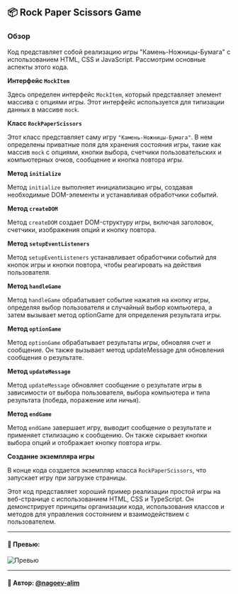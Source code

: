 ## 📦 Rock Paper Scissors Game

### Обзор
Код представляет собой реализацию игры "Камень-Ножницы-Бумага" с использованием HTML, CSS и JavaScript. Рассмотрим основные аспекты этого кода.

**Интерфейс `MockItem`**

Здесь определен интерфейс `MockItem`, который представляет элемент массива с опциями игры. Этот интерфейс используется для типизации данных в массиве `mock`.

**Класс `RockPaperScissors`**

Этот класс представляет саму игру `"Камень-Ножницы-Бумага"`. В нем определены приватные поля для хранения состояния игры, такие как массив `mock` с опциями, кнопки выбора, счетчики пользовательских и компьютерных очков, сообщение и кнопка повтора игры.

**Метод `initialize`**

Метод `initialize` выполняет инициализацию игры, создавая необходимые DOM-элементы и устанавливая обработчики событий.

**Метод `createDOM`**

Метод `createDOM` создает DOM-структуру игры, включая заголовок, счетчики, изображения опций и кнопку повтора.

**Метод `setupEventListeners`**

Метод `setupEventListeners` устанавливает обработчики событий для кнопок игры и кнопки повтора, чтобы реагировать на действия пользователя.

**Метод `handleGame`**

Метод `handleGame` обрабатывает событие нажатия на кнопку игры, определяя выбор пользователя и случайный выбор компьютера, а затем вызывает метод optionGame для определения результата игры.

**Метод `optionGame`**

Метод `optionGame` обрабатывает результаты игры, обновляя счет и сообщение. Он также вызывает метод updateMessage для обновления сообщения о результате.

**Метод `updateMessage`**

Метод `updateMessage` обновляет сообщение о результате игры в зависимости от выбора пользователя, выбора компьютера и типа результата (победа, поражение или ничья).

**Метод `endGame`**

Метод `endGame` завершает игру, выводит сообщение о результате и применяет стилизацию к сообщению. Он также скрывает кнопки выбора опций и отображает кнопку повтора игры.

**Создание экземпляра игры**

В конце кода создается экземпляр класса `RockPaperScissors`, что запускает игру при загрузке страницы.

Этот код представляет хороший пример реализации простой игры на веб-странице с использованием HTML, CSS и TypeScript. Он демонстрирует принципы организации кода, использования классов и методов для управления состоянием и взаимодействием с пользователем.


---

#### 🌄 Превью:

![Превью](https://lh3.googleusercontent.com/drive-viewer/AITFw-yKS15dzmtSGh6H-t_wjfzpBkNDtd5rjgqBmjAnYnIkVS5QPk-nkHegybXP6KNH5p3_yayXs23JjrAcEN6dTA_pf2iJ=s1600)


-----

#### 🙌 Автор: [@nagoev-alim](https://github.com/nagoev-alim)

